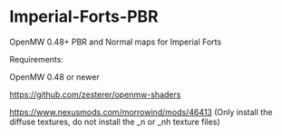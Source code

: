 # Imperial-Forts-PBR
OpenMW 0.48+  PBR and Normal maps for Imperial Forts

Requirements:

OpenMW 0.48 or newer

https://github.com/zesterer/openmw-shaders

https://www.nexusmods.com/morrowind/mods/46413 (Only install the diffuse textures, do not install the _n or _nh texture files)

